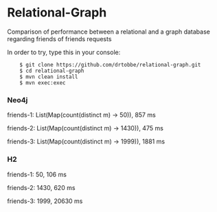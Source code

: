 Relational-Graph
================

Comparison of performance between a relational and a graph database regarding friends of friends requests

In order to try, type this in your console:

		$ git clone https://github.com/drtobbe/relational-graph.git
		$ cd relational-graph
		$ mvn clean install
		$ mvn exec:exec

### Neo4j
friends-1: List(Map(count(distinct m) -> 50)), 857 ms

friends-2: List(Map(count(distinct m) -> 1430)), 475 ms

friends-3: List(Map(count(distinct m) -> 1999)), 1881 ms

### H2 
friends-1: 50, 106 ms

friends-2: 1430, 620 ms

friends-3: 1999, 20630 ms

